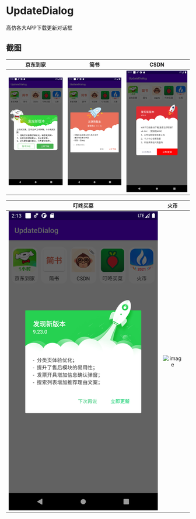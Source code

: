 # UpdateDialog

高仿各大APP下载更新对话框

## 截图
| 京东到家 | 简书 | CSDN |
|:-:|:-:|:-:|
|![image](https://github.com/kongpf8848/UpdateDialog/blob/master/screenshots/dialog_pdj.png) | ![image](https://github.com/kongpf8848/UpdateDialog/blob/master/screenshots/dialog_jianshu.png) | ![image](https://github.com/kongpf8848/UpdateDialog/blob/master/screenshots/dialog_csdn.png) |

| 叮咚买菜 | 火币 |  |
|:-:|:-:|:-:|
|![image](https://github.com/kongpf8848/UpdateDialog/blob/master/screenshots/dialog_dingdong.png) | ![image](https://github.com/kongpf8848/UpdateDialog/blob/master/screenshots/dilaog_huobi.png) | |
